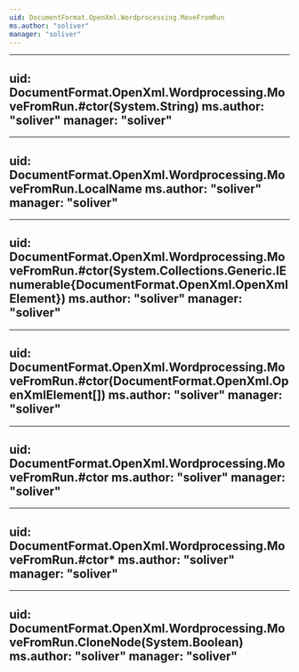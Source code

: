 ```yaml
---
uid: DocumentFormat.OpenXml.Wordprocessing.MoveFromRun
ms.author: "soliver"
manager: "soliver"
---
```


---
uid: DocumentFormat.OpenXml.Wordprocessing.MoveFromRun.#ctor(System.String)
ms.author: "soliver"
manager: "soliver"
---

---
uid: DocumentFormat.OpenXml.Wordprocessing.MoveFromRun.LocalName
ms.author: "soliver"
manager: "soliver"
---

---
uid: DocumentFormat.OpenXml.Wordprocessing.MoveFromRun.#ctor(System.Collections.Generic.IEnumerable{DocumentFormat.OpenXml.OpenXmlElement})
ms.author: "soliver"
manager: "soliver"
---

---
uid: DocumentFormat.OpenXml.Wordprocessing.MoveFromRun.#ctor(DocumentFormat.OpenXml.OpenXmlElement[])
ms.author: "soliver"
manager: "soliver"
---

---
uid: DocumentFormat.OpenXml.Wordprocessing.MoveFromRun.#ctor
ms.author: "soliver"
manager: "soliver"
---

---
uid: DocumentFormat.OpenXml.Wordprocessing.MoveFromRun.#ctor*
ms.author: "soliver"
manager: "soliver"
---

---
uid: DocumentFormat.OpenXml.Wordprocessing.MoveFromRun.CloneNode(System.Boolean)
ms.author: "soliver"
manager: "soliver"
---

